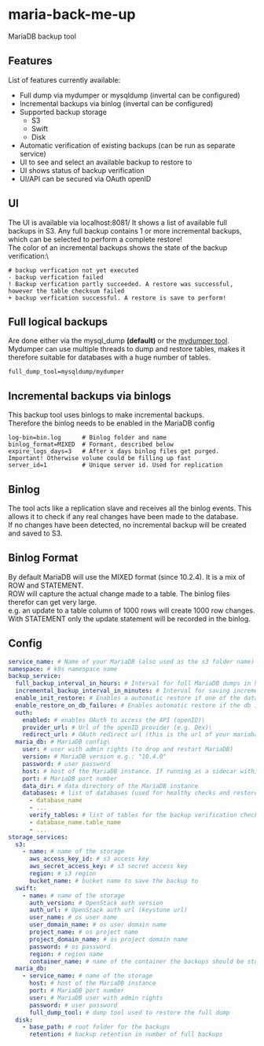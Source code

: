 # maria-back-me-up
MariaDB backup tool

## Features
List of features currently available:
- Full dump via mydumper or mysqldump (invertal can be configured)
- Incremental backups via binlog (invertal can be configured)
- Supported backup storage
  - S3
  - Swift
  - Disk
- Automatic verification of existing backups (can be run as separate service)
- UI to see and select an available backup to restore to
- UI shows status of backup verification
- UI/API can be secured via OAuth openID

## UI
The UI is available via localhost:8081/
It shows a list of available full backups in S3. Any full backup contains 1 or more incremental backups, which can be selected to perform a complete restore!\
The color of an incremental backups shows the state of the backup verification:\
```
# backup verfication not yet executed
- backup verfication failed
! Backup verfication partly succeeded. A restore was successful, however the table checksum failed
+ backup verfication successful. A restore is save to perform!
```

## Full logical backups
Are done either via the mysql_dump **(default)** or the [mydumper tool](https://github.com/maxbube/mydumper).
Mydumper can use multiple threads to dump and restore tables, makes it therefore suitable for databases with a huge number of tables.
```
full_dump_tool=mysqldump/mydumper
```

## Incremental backups via binlogs
This backup tool uses binlogs to make incremental backups.\
Therefore the binlog needs to be enabled in the MariaDB config
```
log-bin=bin.log      # Binlog folder and name
binlog_format=MIXED  # Formant, described below
expire_logs_days=3   # After x days binlog files get purged. Important! Otherwise volume could be filling up fast
server_id=1          # Unique server id. Used for replication
```

## Binlog
The tool acts like a replication slave and receives all the binlog events. This allows it to check if any real changes have been made to the database.\
If no changes have been detected, no incremental backup will be created and saved to S3.

## Binlog Format
By default MariaDB will use the MIXED format (since 10.2.4). It is a mix of ROW and STATEMENT.\
ROW will capture the actual change made to a table. The binlog files therefor can get very large.\
e.g. an update to a table column of 1000 rows will create 1000 row changes.
With STATEMENT only the update statement will be recorded in the binlog.

## Config

``` yaml
service_name: # Name of your MariaDB (also used as the s3 folder name)
namespace: # k8s namespace name
backup_service:
  full_backup_interval_in_hours: # Interval for full MariaDB dumps in hours
  incremental_backup_interval_in_minutes: # Interval for saving incremental backups
  enable_init_restore: # Enables a automatic restore if one of the databases (in MariaDB.databases) are missing.
  enable_restore_on_db_failure: # Enables automatic restore if the db is unhealthy.\
  outh:
    enabled: # enables OAuth to access the API (openID)\
    provider_url: # Url of the openID provider (e.g. Dex)\
    redirect_url: # OAuth redirect url (this is the url of your mariabackup service)\
  maria_db: # MariaDB config\
    user: # user with admin rights (to drop and restart MariaDB)
    version: # MariaDB version e.g.: "10.4.0"
    password: # user password
    host: # host of the MariaDB instance. If running as a sidecar within the MariaDB pod: 127.0.0.1
    port: # MariaDB port number
    data_dir: # data directory of the MariaDB instance
    databases: # list of databases (used for healthy checks and restores)
      - database_name
      - ... 
      verify_tables: # list of tables for the backup verification check. If none are provided the checksum verification is skipped!
      - database_name.table_name
      - ...
storage_services:
  s3:
    - name: # name of the storage
      aws_access_key_id: # s3 access key
      aws_secret_access_key: # s3 secret access key
      region: # s3 region
      bucket_name: # bucket name to save the backup to
  swift:
    - name: # name of the storage
      auth_version: # OpenStack auth version
      auth_url: # OpenStack auth url (keystone url)
      user_name: # os user name
      user_domain_name: # os user domain name
      project_name: # os project name
      project_domain_name: # os project domain name
      password: # os password
      region: # region name
      container_name: # name of the container the backups should be store in
  maria_db:
    - service_name: # name of the storage
      host: # host of the MariaDB instance
      port: # MariaDB port number
      user: # MariaDB user with admin rights
      password: # user password
      full_dump_tool: # dump tool used to restore the full dump
  disk:
    - base_path: # root folder for the backups
      retention: # backup retention in number of full backups
```
